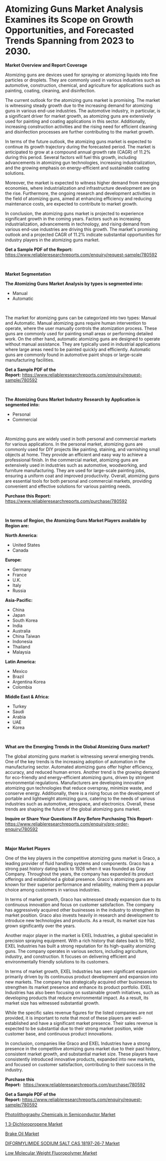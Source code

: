 <p><h1>Atomizing Guns Market Analysis Examines its Scope on Growth Opportunities, and Forecasted Trends Spanning from 2023 to 2030.</h1></p><p><strong>Market Overview and Report Coverage</strong></p>
<p><p>Atomizing guns are devices used for spraying or atomizing liquids into fine particles or droplets. They are commonly used in various industries such as automotive, construction, chemical, and agriculture for applications such as painting, coating, cleaning, and disinfection.</p><p>The current outlook for the atomizing guns market is promising. The market is witnessing steady growth due to the increasing demand for atomizing guns in various end-use industries. The automotive industry, in particular, is a significant driver for market growth, as atomizing guns are extensively used for painting and coating applications in this sector. Additionally, increasing construction activities and the rising need for efficient cleaning and disinfection processes are further contributing to the market growth.</p><p>In terms of the future outlook, the atomizing guns market is expected to continue its growth trajectory during the forecasted period. The market is anticipated to grow at a compound annual growth rate (CAGR) of 11.2% during this period. Several factors will fuel this growth, including advancements in atomizing gun technologies, increasing industrialization, and the growing emphasis on energy-efficient and sustainable coating solutions.</p><p>Moreover, the market is expected to witness higher demand from emerging economies, where industrialization and infrastructure development are on the rise. Furthermore, the ongoing research and development activities in the field of atomizing guns, aimed at enhancing efficiency and reducing maintenance costs, are expected to contribute to market growth.</p><p>In conclusion, the atomizing guns market is projected to experience significant growth in the coming years. Factors such as increasing industrialization, advancements in technology, and rising demand from various end-use industries are driving this growth. The market's promising outlook and a projected CAGR of 11.2% indicate substantial opportunities for industry players in the atomizing guns market.</p></p>
<p><strong>Get a Sample PDF of the Report:</strong> <a href="https://www.reliableresearchreports.com/enquiry/request-sample/780592">https://www.reliableresearchreports.com/enquiry/request-sample/780592</a></p>
<p>&nbsp;</p>
<p><strong>Market Segmentation</strong></p>
<p><strong>The Atomizing Guns Market Analysis by types is segmented into:</strong></p>
<p><ul><li>Manual</li><li>Automatic</li></ul></p>
<p>&nbsp;</p>
<p><p>The market for atomizing guns can be categorized into two types: Manual and Automatic. Manual atomizing guns require human intervention to operate, where the user manually controls the atomization process. These guns are commonly used for painting small areas or performing detailed work. On the other hand, automatic atomizing guns are designed to operate without manual assistance. They are typically used in industrial applications where large areas need to be painted quickly and efficiently. Automatic guns are commonly found in automotive paint shops or large-scale manufacturing facilities.</p></p>
<p><strong>Get a Sample PDF of the Report:</strong>&nbsp;<a href="https://www.reliableresearchreports.com/enquiry/request-sample/780592">https://www.reliableresearchreports.com/enquiry/request-sample/780592</a></p>
<p>&nbsp;</p>
<p><strong>The Atomizing Guns Market Industry Research by Application is segmented into:</strong></p>
<p><ul><li>Personal</li><li>Commercial</li></ul></p>
<p>&nbsp;</p>
<p><p>Atomizing guns are widely used in both personal and commercial markets for various applications. In the personal market, atomizing guns are commonly used for DIY projects like painting, staining, and varnishing small objects at home. They provide an efficient and easy way to achieve a professional finish. In the commercial market, atomizing guns are extensively used in industries such as automotive, woodworking, and furniture manufacturing. They are used for large-scale painting jobs, ensuring a uniform coat and improved productivity. Overall, atomizing guns are essential tools for both personal and commercial markets, providing convenient and effective solutions for various painting needs.</p></p>
<p><strong>Purchase this Report:</strong>&nbsp; <a href="https://www.reliableresearchreports.com/purchase/780592">https://www.reliableresearchreports.com/purchase/780592</a></p>
<p>&nbsp;</p>
<p><strong>In terms of Region, the Atomizing Guns Market Players available by Region are:</strong></p>
<p>
    <p> <strong> North America: </strong>
        <ul>
            <li>United States</li>
            <li>Canada</li>
        </ul>
        </p> 
    <p> <strong> Europe: </strong>
        <ul>
            <li>Germany</li>
            <li>France</li>
            <li>U.K.</li>
            <li>Italy</li>
            <li>Russia</li>
        </ul>
        </p> 
    <p> <strong> Asia-Pacific: </strong>
        <ul>
            <li>China</li>
            <li>Japan</li>
            <li>South Korea</li>
            <li>India</li>
            <li>Australia</li>
            <li>China Taiwan</li>
            <li>Indonesia</li>
            <li>Thailand</li>
            <li>Malaysia</li>
        </ul>
        </p> 
    <p> <strong> Latin America: </strong>
        <ul>
            <li>Mexico</li>
            <li>Brazil</li>
            <li>Argentina Korea</li>
            <li>Colombia</li>
        </ul>
        </p> 
    <p> <strong> Middle East & Africa: </strong>
        <ul>
            <li>Turkey</li>
            <li>Saudi</li>
            <li>Arabia</li>
            <li>UAE</li>
            <li>Korea</li>
        </ul>
    </p>
    </p>
<p>&nbsp;</p>
<p><strong>What are the Emerging Trends in the Global Atomizing Guns market?</strong></p>
<p><p>The global atomizing guns market is witnessing several emerging trends. One of the key trends is the increasing adoption of automation in the manufacturing sector. Automated atomizing guns offer higher efficiency, accuracy, and reduced human errors. Another trend is the growing demand for eco-friendly and energy-efficient atomizing guns, driven by stringent environmental regulations. Manufacturers are developing innovative atomizing gun technologies that reduce overspray, minimize waste, and conserve energy. Additionally, there is a rising focus on the development of portable and lightweight atomizing guns, catering to the needs of various industries such as automotive, aerospace, and electronics. Overall, these trends are shaping the future of the global atomizing guns market.</p></p>
<p><strong>Inquire or Share Your Questions If Any Before Purchasing This Report</strong>- <a href="https://www.reliableresearchreports.com/enquiry/pre-order-enquiry/780592">https://www.reliableresearchreports.com/enquiry/pre-order-enquiry/780592</a></p>
<p>&nbsp;</p>
<p><strong>Major Market Players</strong></p>
<p><p>One of the key players in the competitive atomizing guns market is Graco, a leading provider of fluid handling systems and components. Graco has a strong past history dating back to 1926 when it was founded as Gray Company. Throughout the years, the company has expanded its product offerings and established a global presence. Graco's atomizing guns are known for their superior performance and reliability, making them a popular choice among customers in various industries.</p><p>In terms of market growth, Graco has witnessed steady expansion due to its continuous innovation and focus on customer satisfaction. The company has aggressively acquired other businesses in the industry to strengthen its market position. Graco also invests heavily in research and development to introduce new technologies and products. As a result, its market size has grown significantly over the years.</p><p>Another major player in the market is EXEL Industries, a global specialist in precision spraying equipment. With a rich history that dates back to 1952, EXEL Industries has built a strong reputation for its high-quality atomizing guns. The company operates in various sectors, including agriculture, industry, and construction. It focuses on delivering efficient and environmentally friendly solutions to its customers.</p><p>In terms of market growth, EXEL Industries has seen significant expansion primarily driven by its continuous product development and expansion into new markets. The company has strategically acquired other businesses to strengthen its market presence and enhance its product portfolio. EXEL Industries has also been focusing on sustainable growth initiatives, such as developing products that reduce environmental impact. As a result, its market size has witnessed substantial growth.</p><p>While the specific sales revenue figures for the listed companies are not provided, it is important to note that most of these players are well-established and have a significant market presence. Their sales revenue is expected to be substantial due to their strong market position, wide customer base, and continuous product innovations.</p><p>In conclusion, companies like Graco and EXEL Industries have a strong presence in the competitive atomizing guns market due to their past history, consistent market growth, and substantial market size. These players have consistently introduced innovative products, expanded into new markets, and focused on customer satisfaction, contributing to their success in the industry.</p></p>
<p><strong>Purchase this Report:</strong>&nbsp;&nbsp;<a href="https://www.reliableresearchreports.com/purchase/780592">https://www.reliableresearchreports.com/purchase/780592</a></p>
<p></p>
<p><strong>Get a Sample PDF of the Report:</strong>&nbsp;<a href="https://www.reliableresearchreports.com/enquiry/request-sample/780592">https://www.reliableresearchreports.com/enquiry/request-sample/780592</a></p>
<p><p><a href="https://www.linkedin.com/pulse/photolithography-chemicals-semiconductor-market-share-amp/">Photolithography Chemicals in Semiconductor Market</a></p><p><a href="https://www.linkedin.com/pulse/1-3-dichloropropene-market-size-2023-2030-global/">1 3-Dichloropropene Market</a></p><p><a href="https://www.linkedin.com/pulse/brake-oil-market-size-growth-forecast-from-2023-2030/">Brake Oil Market</a></p><p><a href="https://medium.com/@amyjacobi1918/diformylimide-sodium-salt-cas-18197-26-7-market-the-key-to-successful-business-strategy-forecast-7b5e4591724c">DIFORMYLIMIDE SODIUM SALT CAS 18197-26-7 Market</a></p><p><a href="https://medium.com/@thadnader/low-molecular-weight-fluoropolymer-market-size-cagr-trends-2024-2030-129b1d2f8b79">Low Molecular Weight Fluoropolymer Market</a></p></p>